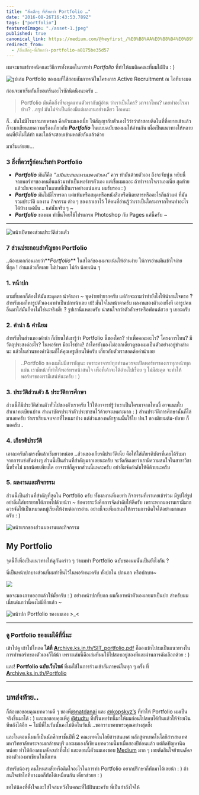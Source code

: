 ```yaml
---
title: "สิ่งเล็กๆ ที่เรียกว่า Portfolio …"
date: "2016-08-26T16:43:53.789Z"
tags: ["portfolio"]
featuredImage: "./asset-1.jpeg"
published: true
canonical_link: https://medium.com/@heyfirst_/%E0%B8%AA%E0%B8%B4%E0%B9%88%E0%B8%87%E0%B9%80%E0%B8%A5%E0%B9%87%E0%B8%81%E0%B9%86-%E0%B8%97%E0%B8%B5%E0%B9%88%E0%B9%80%E0%B8%A3%E0%B8%B5%E0%B8%A2%E0%B8%81%E0%B8%A7%E0%B9%88%E0%B8%B2-portfolio-a8175be35d57
redirect_from:
  - /สิ่งเล็กๆ-ที่เรียกว่า-portfolio-a8175be35d57
---
```


ผมจะมาแชร์เทคนิคและวิธีการทั้งหมดในการทำ _Portfolio_ ที่ทำให้ผมติดคณะที่ผมใฝ่ฝัน : )

![รูปเล่ม Portfolio ของผมที่ใช้สอบสัมภาษณ์ในโครงการ Active Recruitment ณ ไอทีบางมด](./asset-1.jpeg)

ก่อนจะมาเริ่มกันก็ขอเกริ่นอะไรซักนิดนึงนะครับ ..

> Portfolio มันคือสิ่งที่จะพูดแทนตัวเรากับผู้อ่าน ว่าเราเป็นใคร? มาจากไหน? เคยทำอะไรมาบ้าง? ..สรุป มันไม่จำเป็นต้องมีแต่ผลงานอย่างเดียว โอเคนะ

ก็.. มันไม่มีไรมากมายหรอก คือตัวผมเองเนี่ย ให้สัญญากับตัวเองไว้ว่าว่าถ้าสอบติดในที่ที่อยากเข้าแล้ว ก็จะมาเขียนบทความเรื่องเกี่ยวกับ **_Portfolio_** ในแบบฉบับของผมให้อ่านกัน เผื่อเป็นแนวทางให้หลายคนที่ยังไม่ได้ทำ และใกล้จะสอบเข้ามหาลัยกันแล้วด้วย

มาเริ่มเล่ยยย…

### 3 สิ่งที่ควรรู้ก่อนเริ่มทำ Portfolio

- **_Portfolio_** มันก็คือ _“แฟ้มสะสมผลงานของตัวเอง”_ ควร ทำมันด้วยตัวเอง ถึงจะจับนู่น หยิบนี่ จากพอร์ทฯของคนอื่นแล้วมาทำเป็นพอร์ทฯตัวเอง แต่เชื่อผมเถอะ ถ้าทำจากใจเราเองเนี่ย สุดท้ายแล้วมันจะออกมาในแบบที่เป็นเราอย่างแน่นอน ผมรับรอง : )
- **_Portfolio_** มันไม่มีไรหรอก แค่แฟ้มหรือสมุดหรือหนังสือหรือนิตยสารหรืออะไรก็แล้วแต่ ที่มันรวมประวัติ ผลงาน กิจกรรม ต่าง ๆ ของเราเอาไว้ ให้คนที่อ่านรู้ว่าเราเป็นใครมาจากไหนทำอะไรได้บ้าง แค่นั้น .. แค่นั้นจริง ๆ ~
- **_Portfolio_** ของผม ทำขึ้นโดยใช้โปรแกรม Photoshop กับ Pages แค่นี้ครับ ~

---

![หน้าเปิดของส่วนประวัติส่วนตัว](./asset-2.jpg)

### 7 ส่วนประกอบสำคัญของ Portfolio

..ต้องบอกก่อนเลยว่า**_Portfolio_** ในสไตล์ของผมจะเน้นให้อ่านง่าย ให้การอ่านมันเข้าใจง่ายที่สุด ! อ่านแล้วเก็ตเลย ไม่ปวดตา ไม่ล้า น้อยเน้น ๆ

### 1\. หน้าปก

ตามที่บอกก็ต้องให้มันสะดุดตา น่าค้นหา ~ พูดง่ายทำยากครับ แต่ถ้าจะถามว่าทำยังไงให้น่าสนใจหรอ ? สำหรับผมก็หารูปตัวเองมาทำเป็นปกหน้าเลย เย้! มั่นใจในหน้าตาครับ ผลงานของตัวเองทั้งที เอารูปคนอื่นมาใส่มันก็คงไม่ใช่นะจริงมั้ย ? รูปเรานี่แหละครับ น่าสนใจกว่าตัวอักษรหรือฟอนต์สวย ๆ เยอะครับ

### 2\. คำนำ & คำนิยม

สำหรับในส่วนของคำนำ ก็เขียนให้เขารู้ว่า Portfolio นี้ของใคร? ทำเพื่อคณะอะไร? โครงการไหน? มีวัตถุประสงค์อะไร? ในพอร์ทฯ มีอะไรบ้าง? ถ้าใครยังมองไม่ออกเดี๋ยวดูของผมเป็นตัวอย่างอยู่ข่างล่างนะ แล้วในส่วนของคำนิยมก็ให้คุณครูเขียนให้ครับ เกี่ยวกับตัวเราสอดต่อคำนำเลย

> ..Portfolio ของผมไม่มีสารบัญนะ เพราะอาจารย์ทุกท่านควรจะเปิดพอร์ทฯของเราทุกหน้าทุกแผ่น เรามีหน้าที่ทำให้พอร์ทฯหน้าสนใจ เพื่อที่เค้าจะได้อ่านไปเรื่อย ๆ ไม่มีสะดุด จะทำให้พอร์ทฯของเรามีเสน่ห์นะครับ : )

### 3\. ประวัติส่วนตัว & ประวัติการศึกษา

ส่วนนี้ก็มีประวัติส่วนตัวทั่วไปของตัวเราครับ ไว้ให้อาจารย์รู้ว่าเราเป็นใครมาจากไหนงี้ อาจแนบใบสำเนาทะเบียนบ้าน สำเนาบัตรประจำตัวประชาชนไว้ด้วยจะเหมาะมาก : ) ส่วนประวัติการศึกษานั้นก็ไล่มาเลยครับ ว่าเราเรียนจบจากที่ไหนมาบ้าง แต่ส่วนของหลักฐานนั้นใช้ใบ ปพ.1 ของมัธยมต้ม-ปลาย ก็พอครับ .

### 4\. เกียรติประวัติ

เอาละครับถึงตรงนี้แล้วเริ่มยาวหน่อย ..ส่วนของเกียรติประวัติเนี่ย คือให้ใส่เกียรติบัตรที่เคยได้รับมาจากการแข่งขันต่างๆ ส่วนนี้เป็นส่วนที่สำคัญมากเลยนะครับ จะวัดกันเลยว่าเรามีความสนใจในสาขาวิชานี้หรือไม่ มากน้อยเพียงใด อาจารย์ก็ดูจากส่วนนี้แหละครับ อย่าลืมจัดลำดับให้ดีด้วยนะครับ

### 5\. ผลงานและกิจกรรม

ส่วนนี้เป็นส่วนที่สำคัญที่สุดใน Portfolio ครับ ทั้งผลงานที่เคยทำ กิจกรรมที่เราเคยเข้าร่วม มีรูปใส่รูป อย่าลืมใส่บรรยายใต้ภาพไปด้วยน้าา ~ ข้อควรระวังคือการจัดลำดับให้ดีครับ เพราะหากผลงานเรามีมาก ควรจัดให้เป็นหมวดหมู่เรียงให้ง่ายต่อการอ่าน อย่างนี้จะเพิ่มเสน่ห์ให้กรรมการติดใจได้อย่างมากเลยครับ : )

![หน้าแรกของส่วนผลงานและกิจกรรม](./asset-3.jpg)

## My Portfolio

จุดนี้ก็เพื่อเป็นแนวทางให้ดูกันคร่าว ๆ ว่าผมทำ Portfolio ฉบับของผมนั้นเป็นยังไงกัน ?

นี่เป็นหน้าปกบางส่วนที่ผมทำขึ้นไว้ในพอร์ทนะครับ ทั้งปกใน ปกนอก หรือปกบท~

![](./asset-4.png)

พอจะมองภาพออกแล้วใช่มั้ยครับ : ) อย่างหน้าปกที่บอก ผมก็เอาหน้าตัวเองเลยมาเป็นปก สำหรับผมเนี่ยเด่นกว่านี้คงไม่มีอีกแล้ว ~

![หน้าปก Portfolio ของผมเอง >_<](./asset-5.jpeg)

---

### ดู Portfolio ของผมได้ที่นี่นะ

เข้าไปดู เข้าไปโหลด **ได้ที่** [**A**rchive.ks.in.th/SIT_portfolio.pdf](https://archive.ks.in.th/SIT_portfolio.pdf) ก็ลองเข้าไปชมเป็นแนวทางในการทำพอร์ทของตัวเองก็ได้น้า เพราะเล่มนี้คือเล่มที่ผมใช้ไปสอบอยู่สองที่และผ่านการคัดเลือกด้วย : )

และ! **Portfolio ฉบับเว็บไซต์** ที่ผมใช้ในการร่วมเข้าสัมภาษณ์ในทุก ๆ ครั้ง ที่ [**A**rchive.ks.in.th/Portfolio](https://archive.ks.in.th/portfolio)

---

## บทส่งท้าย..

ก็ต้องขอขอบคุณบทความดี ๆ ของพี่[@natdanai](http://blog.appmodish.com/%E0%B8%A7%E0%B8%B4%E0%B8%98%E0%B8%B5%E0%B8%81%E0%B8%B2%E0%B8%A3%E0%B8%97%E0%B8%B3%E0%B9%81%E0%B8%9F%E0%B9%89%E0%B8%A1%E0%B8%AA%E0%B8%B0%E0%B8%AA%E0%B8%A1%E0%B8%9C%E0%B8%A5%E0%B8%87%E0%B8%B2%E0%B8%99-%E0%B8%97%E0%B8%B5%E0%B9%88%E0%B9%80%E0%B8%A3%E0%B8%B5%E0%B8%A2%E0%B8%81%E0%B8%81%E0%B8%B1%E0%B8%99%E0%B8%A7%E0%B9%88%E0%B8%B2-portfolio/) และ [@kopskyz’s](http://kopskyz.exteen.com/20120901/kopskyz-s-portfolio) ที่ทำให้ Portfolio ผมเป็นจริงขึ้นมาได้ : ) และขอขอบคุณพี่ตู่ [@tudtu](https://www.facebook.com/tudtu.tachaiwong) ที่ปริ้นพอร์ทนี้มาให้ผมก่อนไปสอบได้ทันแล้วให้จ่ายเงินทีหลังได้อีก ~ ไม่มีพี่ในวันนั้นคงไม่ติดในวันนี้ ..ขอกราบขอบพระคุณอย่างสุดซึ้ง

และในตอนนี้ผมก็เป็นนักศึกษาชั้นปีที่ 2 คณะเทคโนโลยีสารสนเทศ หลักสูตรเทคโนโลยีสารสนเทศ มหาวิทยาลัยพระจอมเกล้าธนบุรี และผมเองก็เขียนบทความนี้มาเมื่อสองปีก่อนแล้ว แต่ติดปัญหานิดหน่อย ทำให้ต้องลบ*บล็อก*เก่าทิ้งไป และตอนนี้ตัวผมเองชอบ [Medium](https://medium.com/) มาก ๆ เลยตัดสินใจย้าย*บล็อก*ของตัวเองมาเขียนในนี้แทน

สำหรับน้องๆ คนไหนสงสัยหรือติดใจอะไรในการทำ Portfolio อยากปรึกษาก็ทักมาได้เลยน้า : ) ถ้าสนใจเข้าไอทีบางมดก็ทักได้เหมือนกัน เดี๋ยวช่วยย : )

ขอให้น้องที่ตั้งใจและใส่ใจสมหวังในคณะที่ใฝ่ฝันนะครับ พี่เป็นกำลังใจให้
